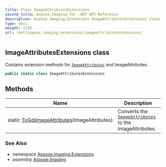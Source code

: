 ```yaml
---
title: Class ImageAttributesExtensions
second_title: Aspose.Imaging for .NET API Reference
description: Aspose.Imaging.Extensions.ImageAttributesExtensions class. Contains extension methods for ImageAttributes and ImageAttributes
type: docs
weight: 1230
url: /net/aspose.imaging.extensions/imageattributesextensions/
---
```

## ImageAttributesExtensions class

Contains extension methods for [`ImageAttributes`](../../aspose.imaging/imageattributes/) and ImageAttributes.

```csharp
public static class ImageAttributesExtensions
```

## Methods

| Name | Description |
| --- | --- |
| static [ToGdiImageAttributes](../../aspose.imaging.extensions/imageattributesextensions/togdiimageattributes/)(ImageAttributes) | Converts the [`ImageAttributes`](../../aspose.imaging/imageattributes/) to the ImageAttributes. |

### See Also

* namespace [Aspose.Imaging.Extensions](../../aspose.imaging.extensions/)
* assembly [Aspose.Imaging](../../)



